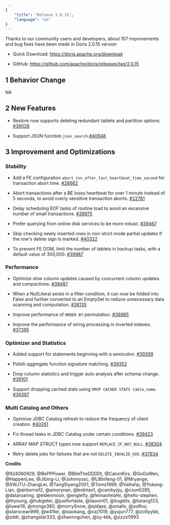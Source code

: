 ```yaml
---
{
    "title": "Release 2.0.15",
    "language": "en"
}
---
```


Thanks to our community users and developers, about 157 improvements and bug fixes have been made in Doris 2.0.15 version

- Quick Download: https://doris.apache.org/download

- GitHub: https://github.com/apache/doris/releases/tag/2.0.15 

## 1 Behavior Change

NA

## 2 New Features

- Restore now supports deleting redundant tablets and partition options. [#39028](https://github.com/apache/doris/pull/39028)

- Support JSON function `json_search`.[#40948](https://github.com/apache/doris/pull/40948)

## 3 Improvement and Optimizations

### Stability

- Add a FE configuration `abort_txn_after_lost_heartbeat_time_second` for transaction abort time. [#28662](https://github.com/apache/doris/pull/28662)

- Abort transactions after a BE loses heartbeat for over 1 minute instead of 5 seconds, to avoid overly sensitive transaction aborts. [#22781](https://github.com/apache/doris/pull/22781)

- Delay scheduling EOF tasks of routine load to avoid an excessive number of small transactions. [#39975](https://github.com/apache/doris/pull/39975)

- Prefer querying from online disk services to be more robust. [#39467](https://github.com/apache/doris/pull/39467)

- Skip checking newly inserted rows in non-strict mode partial updates if the row's delete sign is marked. [#40322](https://github.com/apache/doris/pull/40322)

- To prevent FE OOM, limit the number of tablets in backup tasks, with a default value of 300,000. [#39987](https://github.com/apache/doris/pull/39987)

### Performance

- Optimize slow column updates caused by concurrent column updates and compactions. [#38487](https://github.com/apache/doris/pull/38487)

- When a NullLiteral exists in a filter condition, it can now be folded into False and further converted to an EmptySet to reduce unnecessary data scanning and computation. [#38135](https://github.com/apache/doris/pull/38135)

- Improve performance of `ORDER BY` permutation. [#38985](https://github.com/apache/doris/pull/38985)

- Improve the performance of string processing in inverted indexes. [#37395](https://github.com/apache/doris/pull/37395)

### Optimizer and Statistics

- Added support for statements beginning with a semicolon. [#39399](https://github.com/apache/doris/pull/39399)

- Polish aggregate function signature matching. [#39352](https://github.com/apache/doris/pull/39352)

- Drop column statistics and trigger auto analysis after schema change. [#39101](https://github.com/apache/doris/pull/39101)

- Support dropping cached stats using `DROP CACHED STATS table_name`. [#39367](https://github.com/apache/doris/pull/39367)

### Multi Catalog and Others

- Optimize JDBC Catalog refresh to reduce the frequency of client creation. [#40261](https://github.com/apache/doris/pull/40261)

- Fix thread leaks in JDBC Catalog under certain conditions. [#39423](https://github.com/apache/doris/pull/39423)

- ARRAY MAP STRUCT types now support `REPLACE_IF_NOT_NULL`. [#38304](https://github.com/apache/doris/pull/38304)

- Retry delete jobs for failures that are not `DELETE_INVALID_XXX`. [#37834](https://github.com/apache/doris/pull/37834)

**Credits**

@924060929, @BePPPower, @BiteTheDDDDt, @CalvinKirs, @GoGoWen, @HappenLee, @Jibing-Li, @Johnnyssc, @LiBinfeng-01, @Mryange, @SWJTU-ZhangLei, @TangSiyang2001, @Toms1999, @Vallishp, @Yukang-Lian, @airborne12, @amorynan, @bobhan1, @cambyzju, @csun5285, @dataroaring, @eldenmoon, @englefly, @feiniaofeiafei, @hello-stephen, @htyoung, @hubgeter, @justfortaste, @liaoxin01, @liugddx, @liutang123, @luwei16, @mongo360, @morrySnow, @qidaye, @smallx, @sollhui, @starocean999, @w41ter, @xiaokang, @xzj7019, @yujun777, @zclllyybb, @zddr, @zhangstar333, @zhannngchen, @zy-kkk, @zzzxl1993